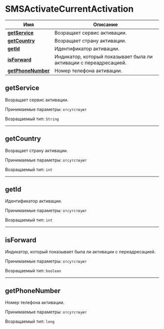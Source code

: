 # SMSActivateCurrentActivation

Имя | Описание
---- | ----
[**getService**](SMSActivateCurrentActivation.md#getService) | Возращает сервис активации.
[**getCountry**](SMSActivateCurrentActivation.md#getCountry) | Возращает страну активации.
[**getId**](SMSActivateCurrentActivation.md#getId) | Идентификатор активации.
[**isForward**](SMSActivateCurrentActivation.md#isForward) | Индикатор, который показывает была ли активации с переадресацией.
[**getPhoneNumber**](SMSActivateCurrentActivation.md#getPhoneNumber) | Номер телефона активации.

<a name="getService"><a/>
## getService

Возращает сервис активации.

Принимаемые параметры:
`отсутствуют`

Возращаемый тип:
`String`

<hr/>

<a name="getCountry"><a/>
## getCountry

Возращает страну активации.

Принимаемые параметры:
`отсутствуют`

Возращаемый тип:
`int`

<hr/>

<a name="getId"><a/>
## getId

Идентификатор активации.

Принимаемые параметры:
`отсутствуют`

Возращаемый тип:
`int`

<hr/>

<a name="isForward"><a/>
## isForward

Индикатор, который показывает была ли активации с переадресацией.

Принимаемые параметры:
`отсутствуют`

Возращаемый тип:
`boolean`

<hr/>

<a name="getPhoneNumber"><a/>
## getPhoneNumber

Номер телефона активации.

Принимаемые параметры:
`отсутствуют`

Возращаемый тип:
`long`